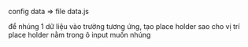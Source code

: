 config data => file data.js

để nhúng 1 dữ liệu vào trường tương ứng, tạo place holder sao cho vị trí place holder nằm trong ô input muốn nhúng
